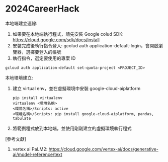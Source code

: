 # 2024CareerHack

本地端建立連線:
1. 如果要在本地端執行程式，請先安裝 Google colud SDK: https://cloud.google.com/sdk/docs/install
2. 安裝完成後執行指令登入: gcolud auth application-default-login，會開啟瀏覽器，選擇要登入的帳號
3. 執行指令，選定要使用的專案 ID
```
gcloud auth application-default set-quota-project <PROJECT_ID>
```

本地環境建立:
1. 建立 virtual env，並在虛擬環境中安裝 google-cloud-aiplatform
   ```
   pip install virtualenv
   virtualenv <環境名稱>
   <環境名稱>/Scripts: active
   <環境名稱>/Scripts: pip install google-cloud-aiplatform, pandas, tabulate
   
   ```
3. 將範例程式放到本地端，並使用剛剛建立的虛擬環境執行程式

[參考文獻]
1. vertex ai PaLM2: https://cloud.google.com/vertex-ai/docs/generative-ai/model-reference/text
